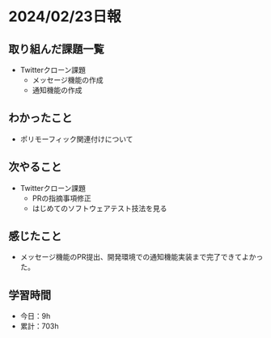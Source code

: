# 2024/02/23日報
## 取り組んだ課題一覧
- Twitterクローン課題
  - メッセージ機能の作成
  - 通知機能の作成

## わかったこと
- ポリモーフィック関連付けについて

## 次やること
- Twitterクローン課題
  - PRの指摘事項修正
  - はじめてのソフトウェアテスト技法を見る

## 感じたこと
- メッセージ機能のPR提出、開発環境での通知機能実装まで完了できてよかった。

## 学習時間
- 今日：9h
- 累計：703h

